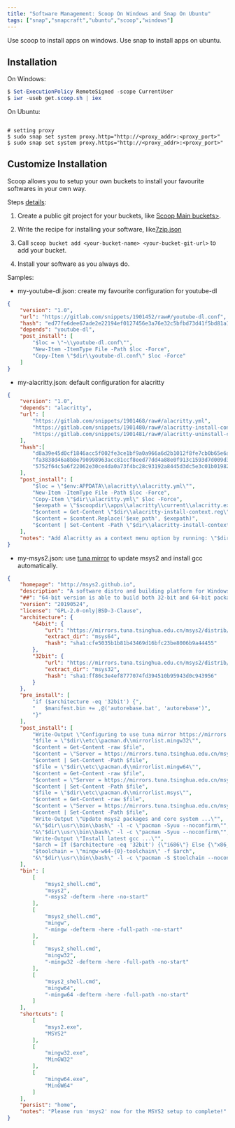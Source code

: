 ```yaml
---
title: "Software Management: Scoop On Windows and Snap On Ubuntu"
tags: ["snap","snapcraft","ubuntu","scoop","windows"]
---
```

Use scoop to install apps on windows.
Use snap to install apps on ubuntu.


## Installation
On Windows:
```powershell
$ Set-ExecutionPolicy RemoteSigned -scope CurrentUser
$ iwr -useb get.scoop.sh | iex
```
On Ubuntu:
```shell

# setting proxy
$ sudo snap set system proxy.http="http://<proxy_addr>:<proxy_port>"
$ sudo snap set system proxy.https="http://<proxy_addr>:<proxy_port>"
```

<!--more-->

## Customize Installation

Scoop allows you to setup your own buckets to install your favourite softwares in your own way.

Steps [details](https://github.com/lukesampson/scoop/wiki/Creating-an-app-manifest):

1. Create a public git project for your buckets, like [Scoop Main buckets>](https://github.com/ScoopInstaller/Main/tree/master/bucket).

2. Write the recipe for installing your software, like[7zip.json](https://github.com/ScoopInstaller/Main/blob/master/bucket/7zip.json)

3. Call `scoop bucket add <your-bucket-name> <your-bucket-git-url>` to add your bucket.

4. Install your software as you always do.

Samples:

* my-youtube-dl.json: create my favourite configuration for youtube-dl

```json
{
    "version": "1.0",
    "url": "https://gitlab.com/snippets/1901452/raw#/youtube-dl.conf",
    "hash": "ed77fe6dee67ade2e22194ef0127456e3a76e32c5bfbd73d41f5bd81a18ffc74",
    "depends": "youtube-dl",
    "post_install": [
        "$loc = \"~\\youtube-dl.conf\"",
        "New-Item -ItemType File -Path $loc -Force",
        "Copy-Item \"$dir\\youtube-dl.conf\" $loc -Force"
    ]
}
```

* my-alacritty.json: default configuration for alacritty

```json
{
    "version": "1.0",
    "depends": "alacritty",
    "url": [
        "https://gitlab.com/snippets/1901468/raw#/alacritty.yml",
        "https://gitlab.com/snippets/1901480/raw#/alacritty-install-context.reg",
        "https://gitlab.com/snippets/1901481/raw#/alacritty-uninstall-context.reg"
    ],
    "hash":[
        "d8a39e45d0cf1846acc5f002fe3ce1bf9a0a966a6d2b1012f8fe7cb0b65e6a5d",
        "fa3838d46a8b8e790998963acc81ccf8eed77dd4a88e0f913c1593d7d009d3fb",
        "5752f64c5a6f22062e30ce4da0a73f4bc28c93192a8445d3dc5e3c01b0198215"
    ],
    "post_install": [
        "$loc = \"$env:APPDATA\\alacritty\\alacritty.yml\"",
        "New-Item -ItemType File -Path $loc -Force",
        "Copy-Item \"$dir\\alacritty.yml\" $loc -Force",
        "$exepath = \"$scoopdir\\apps\\alacritty\\current\\alacritty.exe\".Replace('\\', '\\\\')",
        "$content = Get-Content \"$dir\\alacritty-install-context.reg\"",
        "$content = $content.Replace('$exe_path', $exepath)",
        "$content | Set-Content -Path \"$dir\\alacritty-install-context.reg\""
    ],
    "notes": "Add Alacritty as a context menu option by running: \"$dir\\alacritty-install-context.reg\""
}
```

* my-msys2.json: use [tuna mirror](https://mirror.tuna.tsinghua.edu.cn/) to update msys2 and install gcc automatically.

```json
{
    "homepage": "http://msys2.github.io",
    "description": "A software distro and building platform for Windows.",
    "##": "64-bit version is able to build both 32-bit and 64-bit packages",
    "version": "20190524",
    "license": "GPL-2.0-only|BSD-3-Clause",
    "architecture": {
        "64bit": {
            "url": "https://mirrors.tuna.tsinghua.edu.cn/msys2/distrib/x86_64/msys2-base-x86_64-20190524.tar.xz",
            "extract_dir": "msys64",
            "hash": "sha1:cfe5035b1b81b43469d16bfc23be8006b9a44455"
        },
        "32bit": {
            "url": "https://mirrors.tuna.tsinghua.edu.cn/msys2/distrib/i686/msys2-base-i686-20190524.tar.xz",
            "extract_dir": "msys32",
            "hash": "sha1:ff86c3e4ef8777074fd394510b95943d0c943956"
        }
    },
    "pre_install": [
        "if ($architecture -eq '32bit') {",
        "   $manifest.bin += ,@('autorebase.bat', 'autorebase')",
        "}"
    ],
    "post_install": [
        "Write-Output \"Configuring to use tuna mirror https://mirrors.tuna.tsinghua.edu.cn/msys2 ...\"",
        "$file = \"$dir\\etc\\pacman.d\\mirrorlist.mingw32\"",
        "$content = Get-Content -raw $file",
        "$content = \"Server = https://mirrors.tuna.tsinghua.edu.cn/msys2/mingw/i686`r`n\"+$content",
        "$content | Set-Content -Path $file",
        "$file = \"$dir\\etc\\pacman.d\\mirrorlist.mingw64\"",
        "$content = Get-Content -raw $file",
        "$content = \"Server = https://mirrors.tuna.tsinghua.edu.cn/msys2/mingw/x86_64`r`n\"+$content",
        "$content | Set-Content -Path $file",
        "$file = \"$dir\\etc\\pacman.d\\mirrorlist.msys\"",
        "$content = Get-Content -raw $file",
        "$content = \"Server = https://mirrors.tuna.tsinghua.edu.cn/msys2/msys/`$arch`r`n\"+$content",
        "$content | Set-Content -Path $file",
        "Write-Output \"Update msys2 packages and core system ...\"",
        "&\"$dir\\usr\\bin\\bash\" -l -c \"pacman -Syuu --noconfirm\"",
        "&\"$dir\\usr\\bin\\bash\" -l -c \"pacman -Syuu --noconfirm\"",
        "Write-Output \"Install latest gcc ...\"",
        "$arch = If ($architecture -eq '32bit') {\"i686\"} Else {\"x86_64\"}",
        "$toolchain = \"mingw-w64-{0}-toolchain\" -f $arch",
        "&\"$dir\\usr\\bin\\bash\" -l -c \"pacman -S $toolchain --noconfirm\""
    ],
    "bin": [
        [
            "msys2_shell.cmd",
            "msys2",
            "-msys2 -defterm -here -no-start"
        ],
        [
            "msys2_shell.cmd",
            "mingw",
            "-mingw -defterm -here -full-path -no-start"
        ],
        [
            "msys2_shell.cmd",
            "mingw32",
            "-mingw32 -defterm -here -full-path -no-start"
        ],
        [
            "msys2_shell.cmd",
            "mingw64",
            "-mingw64 -defterm -here -full-path -no-start"
        ]
    ],
    "shortcuts": [
        [
            "msys2.exe",
            "MSYS2"
        ],
        [
            "mingw32.exe",
            "MinGW32"
        ],
        [
            "mingw64.exe",
            "MinGW64"
        ]
    ],
    "persist": "home",
    "notes": "Please run 'msys2' now for the MSYS2 setup to complete!"
}

```